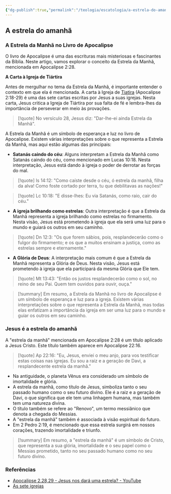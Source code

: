 ```yaml
---
{"dg-publish":true,"permalink":"/teologia/escatologia/a-estrela-do-amanha/","title":"A estrela do amanhã","metatags":{"description":"Nesta visão, Jesus está prometendo à igreja que ela será uma luz para o mundo e guiará os outros em seu caminho."},"tags":["Escatologia","Apocalipse"],"noteIcon":"1","updated":"2025-01-19T18:20:00.761-03:00"}
---
```


## A estrela do amanhã

### **A Estrela da Manhã no Livro de Apocalipse**

O livro de Apocalipse é uma das escrituras mais misteriosas e fascinantes da Bíblia. Neste artigo, vamos explorar o conceito da Estrela da Manhã, mencionada em Apocalipse 2:28.

**A Carta à Igreja de Tiártira**

Antes de mergulhar no tema da Estrela da Manhã, é importante entender o contexto em que ela é mencionada. A carta à Igreja de [Tiatira](Tiatira.md) (Apocalipse 2:18-29) é uma das sete cartas escritas por Jesus a suas igrejas. Nesta carta, Jesus critica a Igreja de Tiártira por sua falta de fé e lembra-lhes da importância de perseverar em meio às provações.

> [!quote] No versículo 28, Jesus diz: "Dar-lhe-ei ainda Estrela da Manhã". 

A Estrela da Manhã é um símbolo de esperança e luz no livro de Apocalipse. Existem várias interpretações sobre o que representa a Estrela da Manhã, mas aqui estão algumas das principais:

- **Satanás caindo do céu**: Alguns interpretam a Estrela da Manhã como Satanás caindo do céu, como mencionado em Lucas 10:18. Nesta interpretação, Jesus está dando à igreja o poder de derrotar as forças do mal.

> [!quote] Is 14:12: "Como caíste desde o céu, ó estrela da manhã, filha da alva! Como foste cortado por terra, tu que debilitavas as nações!"

> [!quote] Lc 10:18: "E disse-lhes: Eu via Satanás, como raio, cair do céu."

- **A igreja brilhando como estrelas**: Outra interpretação é que a Estrela da Manhã representa a igreja brilhando como estrelas no firmamento. Nesta visão, Jesus está prometendo à igreja que ela será uma luz para o mundo e guiará os outros em seu caminho.

> [!quote] Dn 12:3: "Os que forem sábios, pois, resplandecerão como o fulgor do firmamento; e os que a muitos ensinam a justiça, como as estrelas sempre e eternamente."

- **A Glória de Deus**: A interpretação mais comum é que a Estrela da Manhã representa a Glória de Deus. Nesta visão, Jesus está prometendo à igreja que ela participará da mesma Glória que Ele tem.

> [!quote] Mt 13:43: "Então os justos resplandecerão como o sol, no reino de seu Pai. Quem tem ouvidos para ouvir, ouça."

> [!summary] Em resumo, a Estrela da Manhã no livro de Apocalipse é um símbolo de esperança e luz para a igreja. Existem várias interpretações sobre o que representa a Estrela da Manhã, mas todas elas enfatizam a importância da igreja em ser uma luz para o mundo e guiar os outros em seu caminho.

### Jesus é a estrela do amanhã

A "estrela da manhã" mencionada em Apocalipse 2:28 é um título aplicado a Jesus Cristo. Este título também aparece em Apocalipse 22:16.

> [!quote] Ap 22:16: "Eu, Jesus, enviei o meu anjo, para vos testificar estas coisas nas igrejas. Eu sou a raiz e a geração de Davi, a resplandecente estrela da manhã."

- Na antiguidade, o planeta Vênus era considerado um símbolo de imortalidade e glória.
- A estrela da manhã, como título de Jesus, simboliza tanto o seu passado humano como o seu futuro divino. Ele é a raiz e a geração de Davi, o que significa que ele tem uma linhagem humana, mas também tem uma natureza divina.
- O título também se refere ao "Renovo", um termo messiânico que denota a chegada do Messias.
- A "estrela da manhã" também é associada à visão espiritual do futuro.
- Em 2 Pedro 2:19, é mencionado que essa estrela surgirá em nossos corações, trazendo imortalidade e triunfo.

> [!summary] Em resumo, a "estrela da manhã" é um símbolo de Cristo, que representa a sua glória, imortalidade e o seu papel como o Messias prometido, tanto no seu passado humano como no seu futuro divino.

### Referências

- [Apocalipse 2.28,29 - Jesus nos dará uma estrela? - YouTube](https://www.youtube.com/watch?v=75f8Qlpin0w&list=PL3ZV1xD_LwSRVLajBNhepAAwCmwnSfc3K&index=43)
- [As sete igrejas](As%20sete%20igrejas.md)
